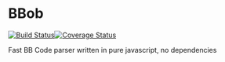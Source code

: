# BBob

[![Build Status](https://travis-ci.org/JiLiZART/bbob.svg?branch=master)](https://travis-ci.org/JiLiZART/bbob)[![Coverage Status](https://coveralls.io/repos/github/JiLiZART/bbob/badge.svg)](https://coveralls.io/github/JiLiZART/bbob)

Fast BB Code parser written in pure javascript, no dependencies
